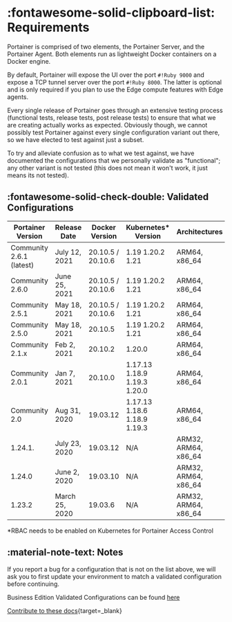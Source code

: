 # :fontawesome-solid-clipboard-list: Requirements
Portainer is comprised of two elements, the Portainer Server, and the Portainer Agent. Both elements run as lightweight Docker containers on a Docker engine.


By default, Portainer will expose the UI over the port `#!Ruby 9000` and expose a TCP tunnel server over the port `#!Ruby 8000`. The latter is optional and is only required if you plan to use the Edge compute features with Edge agents.

Every single release of Portainer goes through an extensive testing process (functional tests, release tests, post release tests) to ensure that what we are creating actually works as expected. Obviously though, we cannot possibly test Portainer against every single configuration variant out there, so we have elected to test against just a subset.

To try and alleviate confusion as to what we test against, we have documented the configurations that we personally validate as "functional"; any other variant is not tested (this does not mean it won't work, it just means its not tested). 

## :fontawesome-solid-check-double: Validated Configurations

| Portainer Version        | Release Date   | Docker Version | Kubernetes* Version           | Architectures       | 
|--------------------|--------------|----------------|--------------------|---------------|
| Community 2.6.1 (latest) | July 12, 2021  | 20.10.5 / 20.10.6        | 1.19 1.20.2 1.21             | ARM64, x86_64        |
| Community 2.6.0          | June 25, 2021  | 20.10.5 / 20.10.6        | 1.19 1.20.2 1.21             | ARM64, x86_64        |
| Community 2.5.1          | May 18, 2021   | 20.10.5 / 20.10.6        | 1.19 1.20.2 1.21             | ARM64, x86_64        |
| Community 2.5.0          | May 18, 2021   | 20.10.5        | 1.19 1.20.2 1.21             | ARM64, x86_64        |
| Community 2.1.x          | Feb 2, 2021    | 20.10.2        | 1.20.0                       | ARM64, x86_64        |
| Community 2.0.1          | Jan 7, 2021    | 20.10.0        | 1.17.13 1.18.9 1.19.3 1.20.0 | ARM64, x86_64        |
| Community 2.0            | Aug 31, 2020   | 19.03.12       | 1.17.13 1.18.6 1.18.9 1.19.3 | ARM64, x86_64        |
| 1.24.1.                  | July 23, 2020  | 19.03.12       | N/A                          | ARM32, ARM64, x86_64 |
| 1.24.0                   | June 2, 2020   | 19.03.10       | N/A                          | ARM32, ARM64, x86_64 |
| 1.23.2                   | March 25, 2020 | 19.03.6        | N/A                          | ARM32, ARM64, x86_64 |
                 
*RBAC needs to be enabled on Kubernetes for Portainer Access Control

## :material-note-text: Notes

If you report a bug for a configuration that is not on the list above, we will ask you to first update your environment to match a validated configuration before continuing.

Business Edition Validated Configurations can be found [here](https://documentation.portainer.io/v2.0-be/deploy/requirements/)

[Contribute to these docs](https://github.com/portainer/portainer-docs/blob/master/contributing.md){target=_blank}
